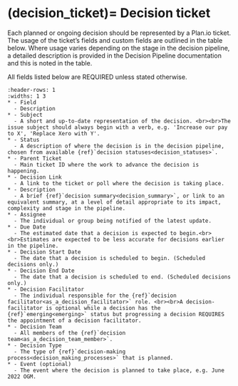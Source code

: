 (decision_ticket)=
Decision ticket
===============

Each planned or ongoing decision should be represented by a Plan.io ticket. The usage of the ticket’s fields and custom fields are outlined in the table below. Where usage varies depending on the stage in the decision pipeline, a detailed description is provided in the Decision Pipeline documentation and this is noted in the table.

All fields listed below are REQUIRED unless stated otherwise.

```{list-table} Fields in a decision ticket
:header-rows: 1
:widths: 1 3
* - Field
  - Description
* - Subject
  - A short and up-to-date representation of the decision. <br><br>The issue subject should always begin with a verb, e.g. 'Increase our pay to X', 'Replace Xero with Y'.
* - Status
  - A description of where the decision is in the decision pipeline, chosen from available {ref}`decision statuses<decision_statuses>`.
* - Parent Ticket
  - Main ticket ID where the work to advance the decision is happening.
* - Decision Link
  - A link to the ticket or poll where the decision is taking place.
* - Description
  - A brief {ref}`decision summary<decision_summary>`, or link to an equivalent summary, at a level of detail appropriate to its impact, complexity and stage in the pipeline.
* - Assignee
  - The individual or group being notified of the latest update.
* - Due Date
  - The estimated date that a decision is expected to begin.<br><br>Estimates are expected to be less accurate for decisions earlier in the pipeline.
* - Decision Start Date
  - The date that a decision is scheduled to begin. (Scheduled decisions only.)
* - Decision End Date
  - The date that a decision is scheduled to end. (Scheduled decisions only.)
* - Decision Facilitator
  - The individual responsible for the {ref}`decision facilitator<as_a_decision_facilitator>` role. <br><br>A decision-facilitator is optional while a decision has the {ref}`emerging<emerging>` status but progressing a decision REQUIRES the appointment of a decision facilitator.
* - Decision Team
  - All members of the {ref}`decision team<as_a_decision_team_member>`.
* - Decision Type
  - The type of {ref}`decision-making process<decision_making_processes>` that is planned.
* - Event (optional)
  - The event where the decision is planned to take place, e.g. June 2022 OGM.
```











